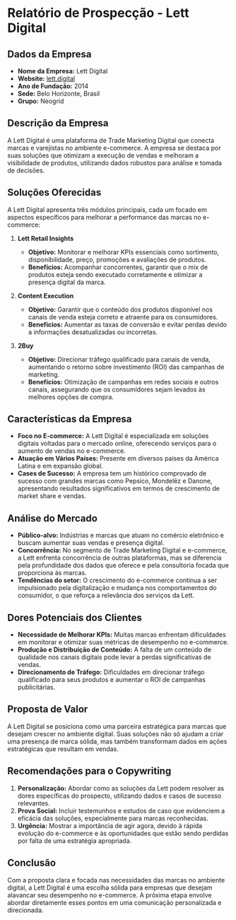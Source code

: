 # Relatório de Prospecção - Lett Digital

## Dados da Empresa
- **Nome da Empresa:** Lett Digital
- **Website:** [lett.digital](https://lett.digital)
- **Ano de Fundação:** 2014
- **Sede:** Belo Horizonte, Brasil
- **Grupo:** Neogrid

## Descrição da Empresa
A Lett Digital é uma plataforma de Trade Marketing Digital que conecta marcas e varejistas no ambiente e-commerce. A empresa se destaca por suas soluções que otimizam a execução de vendas e melhoram a visibilidade de produtos, utilizando dados robustos para análise e tomada de decisões.

## Soluções Oferecidas
A Lett Digital apresenta três módulos principais, cada um focado em aspectos específicos para melhorar a performance das marcas no e-commerce:

1. **Lett Retail Insights**
   - **Objetivo:** Monitorar e melhorar KPIs essenciais como sortimento, disponibilidade, preço, promoções e avaliações de produtos.
   - **Benefícios:** Acompanhar concorrentes, garantir que o mix de produtos esteja sendo executado corretamente e otimizar a presença digital da marca.

2. **Content Execution**
   - **Objetivo:** Garantir que o conteúdo dos produtos disponível nos canais de venda esteja correto e atraente para os consumidores.
   - **Benefícios:** Aumentar as taxas de conversão e evitar perdas devido a informações desatualizadas ou incorretas.

3. **2Buy**
   - **Objetivo:** Direcionar tráfego qualificado para canais de venda, aumentando o retorno sobre investimento (ROI) das campanhas de marketing.
   - **Benefícios:** Otimização de campanhas em redes sociais e outros canais, assegurando que os consumidores sejam levados às melhores opções de compra.

## Características da Empresa
- **Foco no E-commerce:** A Lett Digital é especializada em soluções digitais voltadas para o mercado online, oferecendo serviços para o aumento de vendas no e-commerce.
- **Atuação em Vários Países:** Presente em diversos países da América Latina e em expansão global.
- **Cases de Sucesso:** A empresa tem um histórico comprovado de sucesso com grandes marcas como Pepsico, Mondelēz e Danone, apresentando resultados significativos em termos de crescimento de market share e vendas.

## Análise do Mercado
- **Público-alvo:** Indústrias e marcas que atuam no comércio eletrônico e buscam aumentar suas vendas e presença digital.
- **Concorrência:** No segmento de Trade Marketing Digital e e-commerce, a Lett enfrenta concorrência de outras plataformas, mas se diferencia pela profundidade dos dados que oferece e pela consultoria focada que proporciona às marcas.
- **Tendências do setor:** O crescimento do e-commerce continua a ser impulsionado pela digitalização e mudança nos comportamentos do consumidor, o que reforça a relevância dos serviços da Lett.

## Dores Potenciais dos Clientes
- **Necessidade de Melhorar KPIs:** Muitas marcas enfrentam dificuldades em monitorar e otimizar suas métricas de desempenho no e-commerce.
- **Produção e Distribuição de Conteúdo:** A falta de um conteúdo de qualidade nos canais digitais pode levar a perdas significativas de vendas.
- **Direcionamento de Tráfego:** Dificuldades em direcionar tráfego qualificado para seus produtos e aumentar o ROI de campanhas publicitárias.

## Proposta de Valor
A Lett Digital se posiciona como uma parceira estratégica para marcas que desejam crescer no ambiente digital. Suas soluções não só ajudam a criar uma presença de marca sólida, mas também transformam dados em ações estratégicas que resultam em vendas.

## Recomendações para o Copywriting
1. **Personalização:** Abordar como as soluções da Lett podem resolver as dores específicas do prospecto, utilizando dados e casos de sucesso relevantes.
2. **Prova Social:** Incluir testemunhos e estudos de caso que evidenciem a eficácia das soluções, especialmente para marcas reconhecidas.
3. **Urgência:** Mostrar a importância de agir agora, devido à rápida evolução do e-commerce e às oportunidades que estão sendo perdidas por falta de uma estratégia apropriada.

## Conclusão
Com a proposta clara e focada nas necessidades das marcas no ambiente digital, a Lett Digital é uma escolha sólida para empresas que desejam alavancar seu desempenho no e-commerce. A próxima etapa envolve abordar diretamente esses pontos em uma comunicação personalizada e direcionada.